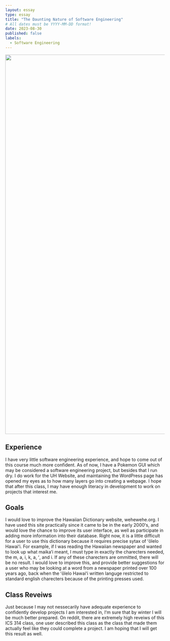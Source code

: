 ```yaml
---
layout: essay
type: essay
title: "The Daunting Nature of Software Engineering"
# All dates must be YYYY-MM-DD format!
date: 2023-08-30
published: false
labels:
  - Software Engineering
---
```

<img width="1200px" class="rounded float-start pe-4" src="../img/Screen Shot 2023-09-06 at 11.42.10 AM.png">

## Experience

I have very little software engineering experience, and hope to come out of this course much more confident. As of now, I have a Pokemon GUI which may be considered a software engineering project, but besides that I run dry. I do work for the UH Website, and maintaining the WordPress page has opened my eyes as to how many layers go into creating a webpage. I hope that after this class, I may have enough literacy in development to work on projects that interest me.

## Goals

I would love to improve the Hawaiian Dictionary website, wehewehe.org. I have used this site practically since it came to be in the early 2000ʻs, and would love the chance to improve its user interface, as well as participate in adding more information into their database. Right now, it is a little difficult for a user to use this dictionary because it requires precise sytax of ʻōlelo Hawaiʻi. For example, if I was reading the Hawaiian newspaper and wanted to look up what maikaʻi meant, I must type in exactly the charecters needed, the m, a, i, k, a, ʻ, and i. If any of these charecters are ommitted, there will be no result. I would love to improve this, and provide better suggestions for a user who may be looking at a word from a newspaper printed over 100 years ago, back when the ʻōlelo Hawaiʻi written languge restricted to standard english charecters because of the printing presses used. 

## Class Reveiws

Just because I may not nessecarily have adequate experience to confidently develop projects I am interested in, Iʻm sure that by winter I will be much better prepared. On reddit, there are extremely high reveiws of this ICS 314 class, one user described this class as the class that made them actually feel like they could complete a project. I am hoping that I will get this result as well.
